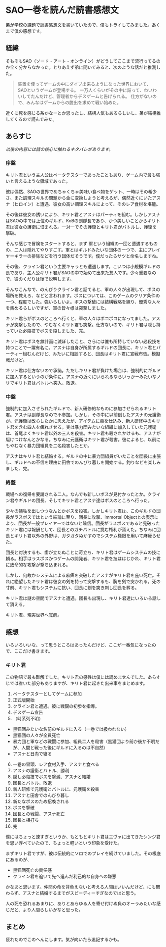 # SAO一巻を読んだ読書感想文


弟が学校の課題で読書感想文を書いていたので、僕もトライしてみました。あくまで僕の感想です。

## 経緯


そもそもSAO（ソード・アート・オンライン）がどうしてここまで流行ってるのか全く分からなかった。とりあえず弟に聞いてみると、次のような話だと推測した。

> 装置を使ってゲームの中にダイブ出来るようになった世界において、 SAOというゲームが登場する。
> 一万人くらいがその中に詰って、わいわいしてたんだけど、管理者からデスゲームと告げられる。
> 仕方がないので、みんなはゲームからの脱出を求めて戦い始めた。


近くに死を感じる系かなーとか思ったし、結構人気もあるらしいし、弟が結構推してくるので読んでみた。

## あらすじ


*以後の内容には話の核心に触れるネタバレがあります。*

### 序盤


キリト君という主人公はベータテスターであったこともあり、ゲーム内で最も強いと言えるような領域であった。

彼は偶然、SAOの世界でめちゃくちゃ美味い食べ物をゲット、一時はその希少さ、また調理スキルの問題から金に変換しようと考えるが、偶然近くにいたアスナ（ヒロイン）と遭遇、彼女の高い調理スキルによって、そのレア食材を堪能。

その後は彼女の誘いにより、キリト君とアスナはパーティを組む。しかしアスナはSAOの中では上位のギルド、KoBの副隊長であり、かつ美しいことからキリト君は彼女の護衛に恨まれる。一対一でその護衛とキリト君がバトルし、護衛を撃破。

そんな感じで冒険をスタートすると、まず 軍という組織の一団と遭遇するものの、二人は隠れてやりすごす。軍とはギルドみたいな団体の一つで、主にプレイヤーキラーの排除などを行う団体だそうです。僕だったらサツと命名しますね。

その後、クライン君という主要キャラとも遭遇します。こいつは小規模ギルドの長であり、主人公キリト君がSAOの中で始めて出来た友人です。少々重要なので、彼のくだりは後で説明します。

そんなこんなで、のんびりクライン君と話てると、軍の人々が出現して、ボスの場所を教えろ、などと言われます。ボスについては、このゲームのクリア条件の一つ、程度でした。強いらしいよ。ボスの撃破には結構戦略を練り、優秀な人々を集めるらしいですが、軍の皆々様は突撃しました。

キリト君らがボスのところへ行くと、軍の人々はボコボコになってました。アスナが突撃したので、やむなくキリト君も突撃。仕方ないので、キリト君は隠し持っていた必殺技でボスを殺しました、完。

キリト君はボスを無計画に滅ぼしたこと、さらには誰も所持していない必殺技を持つことで一躍有名に。アスナは自身が所属するギルドの団長に、キリト君とパーティー組むんだけど、みたいに相談すると、団長はキリト君に宣戦布告。模擬戦だけど。

キリト君は仕方ないので承諾。ただしキリト君が負けた場合は、強制的にギルドに加入するというのが条件に。アスナの近くにいられるならいっかーみたいなノリでキリト君はバトルへ突入、敗退。

### 中盤


強制的に加入させられたギルドで、新人研修的なものに参加させられるキリト君。アスナは副隊長なので不参加。しかし、その中に以前倒したアスナの元護衛が。元護衛は改心したかに思えたが、アイテムに毒を仕込み、新人研修中のキリト君を含む四人を痺れさせる。実は暴力団みたいな組織に加入していた元護衛は、首尾よくキリト君以外の三人を殺害。キリト君も殺されかけるも、アスナが駆けつけなんとかなる。ちなみに元護衛はキリト君が殺害。彼によると、以前にもやむなく暴力団組員を二名殺害したとか。

アスナはキリト君と結婚する。ギルドの中に暴力団組員がいたことを団長に主張し、ギルドへの不信を理由に田舎でのんびり暮しを開始する。釣りなどを楽しみました、完。

### 終盤


戦場への復帰を要請される二人。なんでも新しいボスが見付かったとか。クライン君やギルドの団長、そしてキリト君とアスナ達はボスのところへ行った。

少々の犠牲を出しつつなんとかボスを殺害。しかしキリト君は、このギルドの団長がラスボスではという結論に至り、団長に攻撃、Immortal Objectとの表示により、団長が一般プレイヤーではないと確信。団長がラスボスであると見破ったキリト君には報酬として、団長とのガチバトルに挑む権利が貰えた。ちなみに団長とキリト君以外の外野は、ガタガタぬかすのでシステム権限を用いて麻痺らせた。

団長と対決するも、歯が立たぬことに苛立ち、キリト君はゲームシステムの技に頼る。相手はラスボスかつゲームの開発者、キリト君を技ははじかれ、キリト君に致命的な攻撃が撃ち込まれる。

しかし、何故かシステムによる麻痺を突破したアスナがキリト君を庇い死亡。それに絶望したキリト君は彼女の剣を持って突撃するも、胸を剣で突かれる。死の寸前、キリト君もシステムに抗い、団長に剣を突き刺し団長を葬る。

キリト君は謎の空間でアスナと遭遇。団長も出現し、キリト君達にいろいろ話して消える。

キリト君、現実世界へ覚醒。

## 感想


いろいろいいな、って思うところはあったんだけど、ここが一番気になったので、ここだけ書きます。

### キリト君


この物語で最も難解でした。キリト君の感性は僕には読めませんでした。あらすじでは省いた部分もありますが、キリト君に起きた出来事をまとめます。

1. ベータテスターとしてゲームに参加
2. 正式版開始
3. クライン君と遭遇。彼に戦闘の初歩を指導。
4. デスゲーム宣告
5. （時系列不明）
  * 黒猫団みたいな名前のギルドに入る（一巻では扱われない）
  * 黒猫団の人々が全員死亡
  * 暴力団と軍などの戦闘に参加、組員二人を殺害（黒猫団より前か後か不明だが、人間と戦った後にギルドに入るのは不自然）
  * アスナと日向で寝る
6. 一巻の冒頭、レア食材入手、アスナと食べる
7. アスナの護衛とバトル、勝利
8. 隠し必殺技でボスを撃滅、アスナと結婚
9. 団長とバトル、敗退
10. 新人研修で元護衛とバトルに、元護衛を殺害
11. アスナと田舎でのんびり暮し
12. 新たなボスのため招喚される
13. ボスを撃破
14. 団長との戦闘、アスナ死亡
15. 団長と相打ち
16. 完


僕にはちょっと速すぎというか、もともとキリト君はエヴァに出てきたシンジ君を思い浮べていたので、ちょっと軽いという印象を受けた。

まずキリト君ですが、彼は伝統的にソロでのプレイを続けていました。その根底にあるのが、

* 黒猫団死亡の責任感
* クライン君を追いて先へ進んだ利己的な自身への嫌悪


かなあと思います。仲間の命を背負えないと考える人間はいいんだけど、にも関わらず、アスナと結婚するまでがスピーディーすぎなのではと思う。

人の死を恐れるあまりに、ありとあらゆる人を寄せ付けぬ負のオーラみたいな感じだと、より人間らしいかなと思った。

## まとめ


疲れたのでこのへんにします。気が向いたら追記するかも。